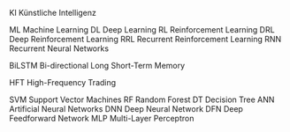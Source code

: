 

KI Künstliche Intelligenz

ML Machine Learning
DL Deep Learning
RL Reinforcement Learning
DRL Deep Reinforcement Learning
RRL Recurrent Reinforcement Learning
RNN Recurrent Neural Networks

BiLSTM Bi-directional Long Short-Term Memory

HFT High-Frequency Trading

SVM Support Vector Machines
RF Random Forest
DT Decision Tree
ANN Artificial Neural Networks
DNN Deep Neural Network
DFN Deep Feedforward Network
MLP Multi-Layer Perceptron


